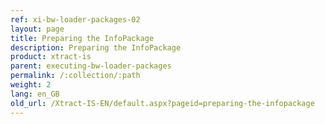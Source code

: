 ```yaml
---
ref: xi-bw-loader-packages-02
layout: page
title: Preparing the InfoPackage
description: Preparing the InfoPackage
product: xtract-is
parent: executing-bw-loader-packages
permalink: /:collection/:path
weight: 2
lang: en_GB
old_url: /Xtract-IS-EN/default.aspx?pageid=preparing-the-infopackage
---
```

